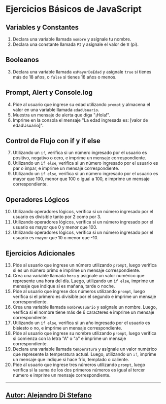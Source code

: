 # Ejercicios Básicos de JavaScript

## Variables y Constantes

1. Declara una variable llamada `nombre` y asígnale tu nombre.
2. Declara una constante llamada `PI` y asígnale el valor de π (pi).

## Booleanos

3. Declara una variable llamada `esMayorDeEdad` y asígnale `true` si tienes más de 18 años, o `false` si tienes 18 años o menos.

## Prompt, Alert y Console.log

4. Pide al usuario que ingrese su edad utilizando `prompt` y almacena el valor en una variable llamada `edadUsuario`.
5. Muestra un mensaje de alerta que diga "¡Hola!".
6. Imprime en la consola el mensaje "La edad ingresada es: [valor de edadUsuario]".

## Control de Flujo con if y if else

7. Utilizando un `if`, verifica si un número ingresado por el usuario es positivo, negativo o cero, e imprime un mensaje correspondiente.
8. Utilizando un `if else`, verifica si un número ingresado por el usuario es par o impar, e imprime un mensaje correspondiente.
9. Utilizando un `if else`, verifica si un número ingresado por el usuario es mayor que 100, menor que 100 o igual a 100, e imprime un mensaje correspondiente.

## Operadores Lógicos

10. Utilizando operadores lógicos, verifica si un número ingresado por el usuario es divisible tanto por 2 como por 3.
11. Utilizando operadores lógicos, verifica si un número ingresado por el usuario es mayor que 0 y menor que 100.
12. Utilizando operadores lógicos, verifica si un número ingresado por el usuario es mayor que 10 o menor que -10.

## Ejercicios Adicionales

13. Pide al usuario que ingrese un número utilizando `prompt`, luego verifica si es un número primo e imprime un mensaje correspondiente.
14. Crea una variable llamada `hora` y asígnale un valor numérico que represente una hora del día. Luego, utilizando un `if else`, imprime un mensaje que indique si es mañana, tarde o noche.
15. Pide al usuario que ingrese dos números utilizando `prompt`, luego verifica si el primero es divisible por el segundo e imprime un mensaje correspondiente.
16. Crea una variable llamada `nombreUsuario` y asígnale un nombre. Luego, verifica si el nombre tiene más de 6 caracteres e imprime un mensaje correspondiente.
17. Utilizando un `if else`, verifica si un año ingresado por el usuario es bisiesto o no, e imprime un mensaje correspondiente.
18. Pide al usuario que ingrese su nombre utilizando `prompt`, luego verifica si comienza con la letra "A" o "a" e imprime un mensaje correspondiente.
19. Declara una variable llamada `temperatura` y asígnale un valor numérico que represente la temperatura actual. Luego, utilizando un `if`, imprime un mensaje que indique si hace frío, templado o caliente.
20. Pide al usuario que ingrese tres números utilizando `prompt`, luego verifica si la suma de los dos primeros números es igual al tercer número e imprime un mensaje correspondiente.



---

## [Autor: Alejandro Di Stefano](https://github.com/Drako01)
